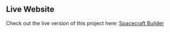 ## Live Website

Check out the live version of this project here: [Spacecraft Builder](https://spacecraft-builder.netlify.app/)

